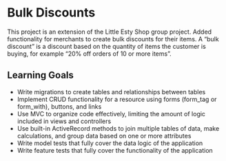 # Bulk Discounts 

This project is an extension of the Little Esty Shop group project. Added functionality for merchants to create bulk discounts for their items. A “bulk discount” is a discount based on the quantity of items the customer is buying, for example “20% off orders of 10 or more items”. 

## Learning Goals 

* Write migrations to create tables and relationships between tables
* Implement CRUD functionality for a resource using forms (form_tag or form_with), buttons, and links
* Use MVC to organize code effectively, limiting the amount of logic included in views and controllers
* Use built-in ActiveRecord methods to join multiple tables of data, make calculations, and group data based on one or more attributes
* Write model tests that fully cover the data logic of the application
* Write feature tests that fully cover the functionality of the application

